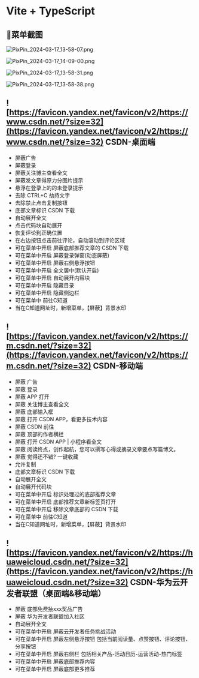 # Vite + TypeScript

## 🎁菜单截图

![PixPin_2024-03-17_13-58-07.png](https://vip.helloimg.com/i/2024/03/17/65f686435f752.png)

![PixPin_2024-03-17_14-09-00.png](https://vip.helloimg.com/i/2024/03/17/65f6886b57569.png)

![PixPin_2024-03-17_13-58-31.png](https://vip.helloimg.com/i/2024/03/17/65f686295122c.png)

![PixPin_2024-03-17_13-58-38.png](https://vip.helloimg.com/i/2024/03/17/65f68640bd5d1.png)

## ![https://favicon.yandex.net/favicon/v2/https://www.csdn.net/?size=32](https://favicon.yandex.net/favicon/v2/https://www.csdn.net/?size=32) CSDN-桌面端

- 屏蔽广告
- 屏蔽登录
- 屏蔽关注博主查看全文
- 屏蔽发文章得原力分图片提示
- 悬浮在登录上的的未登录提示
- 去除 CTRL+C 劫持文字
- 去除禁止点击复制按钮
- 底部文章标识 CSDN 下载
- 自动展开全文
- 点击代码块自动展开
- 恢复评论到正确位置
- 在右边按钮点击前往评论，自动滚动到评论区域
- 可在菜单中开启 屏蔽底部推荐文章的 CSDN 下载
- 可在菜单中开启 屏蔽登录弹窗(动态屏蔽)
- 可在菜单中开启 屏蔽右侧悬浮按钮
- 可在菜单中开启 全文居中(默认开启)
- 可在菜单中开启 自动展开内容块
- 可在菜单中开启 隐藏目录
- 可在菜单中开启 隐藏侧边栏
- 可在菜单中 前往C知道
- 当在C知道网址时，新增菜单，【屏蔽】背景水印

## ![https://favicon.yandex.net/favicon/v2/https://m.csdn.net/?size=32](https://favicon.yandex.net/favicon/v2/https://m.csdn.net/?size=32) CSDN-移动端

- 屏蔽 广告
- 屏蔽 登录
- 屏蔽 APP 打开
- 屏蔽 关注博主查看全文
- 屏蔽 底部输入框
- 屏蔽 打开 CSDN APP，看更多技术内容
- 屏蔽 CSDN 前往
- 屏蔽 顶部的作者横栏
- 屏蔽 打开 CSDN APP | 小程序看全文
- 屏蔽 阅读终点，创作起航，您可以撰写心得或摘录文章要点写篇博文。
- 屏蔽 觉得还不错? 一键收藏
- 允许复制
- 底部文章标识 CSDN 下载
- 自动展开全文
- 自动展开代码块
- 可在菜单中开启 标识处理过的底部推荐文章
- 可在菜单中开启 底部推荐文章新标签页打开
- 可在菜单中开启 移除文章底部的 CSDN 下载
- 可在菜单中 前往C知道
- 当在C知道网址时，新增菜单，【屏蔽】背景水印

## ![https://favicon.yandex.net/favicon/v2/https://huaweicloud.csdn.net/?size=32](https://favicon.yandex.net/favicon/v2/https://huaweicloud.csdn.net/?size=32) CSDN-华为云开发者联盟（桌面端&移动端）

- 屏蔽 底部免费抽xxx奖品广告
- 屏蔽 华为开发者联盟加入社区
- 自动展开全文
- 可在菜单中开启 屏蔽云开发者任务挑战活动
- 可在菜单中开启 屏蔽左侧悬浮按钮 包括当前阅读量、点赞按钮、评论按钮、分享按钮
- 可在菜单中开启 屏蔽右侧栏 包括相关产品-活动日历-运营活动-热门标签
- 可在菜单中开启 屏蔽底部推荐内容
- 可在菜单中开启 屏蔽底部更多推荐
